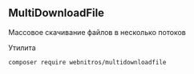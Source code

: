 ## MultiDownloadFile

Массовое скачивание файлов в несколько потоков

Утилита
```bash
composer require webnitros/multidownloadfile
```


